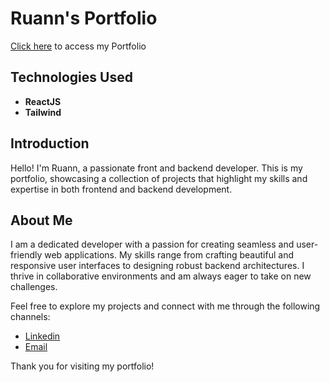 # Ruann's Portfolio

[Click here](https://ruannjs.vercel.app/) to access my Portfolio

## Technologies Used

-  **ReactJS**
- **Tailwind**

## Introduction

Hello! I'm Ruann, a passionate front and backend developer. This is my portfolio, showcasing a collection of projects that highlight my skills and expertise in both frontend and backend development.

## About Me

I am a dedicated developer with a passion for creating seamless and user-friendly web applications. My skills range from crafting beautiful and responsive user interfaces to designing robust backend architectures. I thrive in collaborative environments and am always eager to take on new challenges.

Feel free to explore my projects and connect with me through the following channels:

- [Linkedin](https://www.linkedin.com/in/ruann-fagundes-423161280/)
- [Email](mailto:ruanndev@gmail.com)

Thank you for visiting my portfolio!

